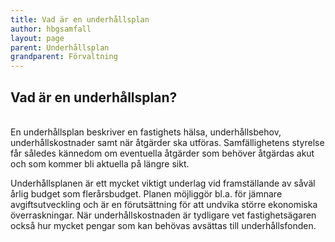 ```yaml
---
title: Vad är en underhållsplan
author: hbgsamfall
layout: page
parent: Underhållsplan
grandparent: Förvaltning
---
```


## Vad är en underhållsplan?
<BR>
En underhållsplan beskriver en fastighets hälsa, underhållsbehov, underhållskostnader samt när åtgärder ska utföras. Samfällighetens styrelse får således kännedom om eventuella åtgärder som behöver åtgärdas akut och som kommer bli aktuella på längre sikt.

Underhållsplanen är ett mycket viktigt underlag vid framställande av såväl årlig budget som flerårsbudget. Planen möjliggör bl.a. för jämnare avgiftsutveckling och är en förutsättning för att undvika större ekonomiska överraskningar.  När underhållskostnaden är tydligare vet fastighetsägaren också hur mycket pengar som kan behövas avsättas till underhållsfonden.

